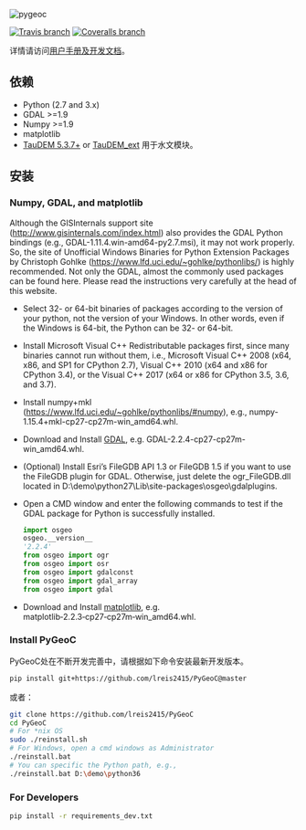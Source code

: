 ![pygeoc](docs/img/pygeoc.png)

[![Travis branch](https://img.shields.io/travis/lreis2415/PyGeoC/master.svg)](https://travis-ci.com/lreis2415/PyGeoC)
[![Coveralls branch](https://img.shields.io/coveralls/lreis2415/PyGeoC/master.svg)](https://coveralls.io/github/lreis2415/PyGeoC?branch=master)

详情请访问[用户手册及开发文档](https://lreis2415.github.io/PyGeoC/)。

## 依赖
+ Python (2.7 and 3.x)
+ GDAL >=1.9
+ Numpy >=1.9
+ matplotlib
+ [TauDEM 5.3.7+](http://hydrology.usu.edu/taudem/taudem5/) or
 [TauDEM_ext](https://github.com/lreis2415/TauDEM_ext) 用于水文模块。

## 安装

### Numpy, GDAL, and matplotlib
Although the GISInternals support site (http://www.gisinternals.com/index.html) also provides the GDAL Python bindings (e.g., GDAL-1.11.4.win-amd64-py2.7.msi), it may not work properly. So, the site of Unofficial Windows Binaries for Python Extension Packages by Christoph Gohlke (https://www.lfd.uci.edu/~gohlke/pythonlibs/) is highly recommended. Not only the GDAL, almost the commonly used packages can be found here.
Please read the instructions very carefully at the head of this website.
+ Select 32- or 64-bit binaries of packages according to the version of your python, not the version of your Windows. In other words, even if the Windows is 64-bit, the Python can be 32- or 64-bit.
+ Install Microsoft Visual C++ Redistributable packages first, since many binaries cannot run without them, i.e., Microsoft Visual C++ 2008 (x64, x86, and SP1 for CPython 2.7), Visual C++ 2010 (x64 and x86 for CPython 3.4), or the Visual C++ 2017 (x64 or x86 for CPython 3.5, 3.6, and 3.7).
+ Install numpy+mkl (https://www.lfd.uci.edu/~gohlke/pythonlibs/#numpy), e.g., numpy-1.15.4+mkl-cp27-cp27m-win_amd64.whl.
 
+ Download and Install [GDAL](https://www.lfd.uci.edu/~gohlke/pythonlibs/#gdal), e.g. GDAL-2.2.4-cp27-cp27m-win_amd64.whl. 
 
+ (Optional) Install Esri’s FileGDB API 1.3 or FileGDB 1.5 if you want to use the FileGDB plugin for GDAL. Otherwise, just delete the ogr_FileGDB.dll located in D:\demo\python27\Lib\site-packages\osgeo\gdalplugins.
+ Open a CMD window and enter the following commands to test if the GDAL package for Python is successfully installed.
  ```python
  import osgeo
  osgeo.__version__
  '2.2.4'
  from osgeo import ogr
  from osgeo import osr
  from osgeo import gdalconst
  from osgeo import gdal_array
  from osgeo import gdal
  ```
  
+ Download and Install [matplotlib](https://www.lfd.uci.edu/~gohlke/pythonlibs/#matplotlib), e.g. matplotlib‑2.2.3‑cp27‑cp27m‑win_amd64.whl. 

### Install PyGeoC

PyGeoC处在不断开发完善中，请根据如下命令安装最新开发版本。

```bash
pip install git+https://github.com/lreis2415/PyGeoC@master
```

或者：
```bash
git clone https://github.com/lreis2415/PyGeoC
cd PyGeoC
# For *nix OS
sudo ./reinstall.sh
# For Windows, open a cmd windows as Administrator
./reinstall.bat
# You can specific the Python path, e.g.,
./reinstall.bat D:\demo\python36
```

### For Developers

```bash
pip install -r requirements_dev.txt
```